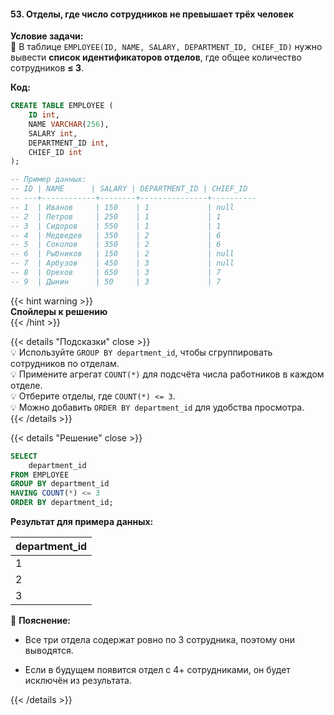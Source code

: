 #### 53. Отделы, где число сотрудников не превышает трёх человек

**Условие задачи:**  
📌 В таблице `EMPLOYEE(ID, NAME, SALARY, DEPARTMENT_ID, CHIEF_ID)` нужно вывести **список идентификаторов отделов**, где общее количество сотрудников **≤ 3**.

**Код:**

```sql
CREATE TABLE EMPLOYEE (
    ID int,
    NAME VARCHAR(256),
    SALARY int,
    DEPARTMENT_ID int,
    CHIEF_ID int
);

-- Пример данных:
-- ID | NAME      | SALARY | DEPARTMENT_ID | CHIEF_ID
-- ---+------------+--------+---------------+----------
-- 1  | Иванов     | 150    | 1             | null
-- 2  | Петров     | 250    | 1             | 1
-- 3  | Сидоров    | 550    | 1             | 1
-- 4  | Медведев   | 350    | 2             | 6
-- 5  | Соколов    | 350    | 2             | 6
-- 6  | Рыбников   | 150    | 2             | null
-- 7  | Арбузов    | 450    | 3             | null
-- 8  | Орехов     | 650    | 3             | 7
-- 9  | Дынин      | 50     | 3             | 7
```

{{< hint warning >}}  
**Спойлеры к решению**  
{{< /hint >}}

{{< details "Подсказки" close >}}  
💡 Используйте `GROUP BY department_id`, чтобы сгруппировать сотрудников по отделам.  
💡 Примените агрегат `COUNT(*)` для подсчёта числа работников в каждом отделе.  
💡 Отберите отделы, где `COUNT(*) <= 3`.  
💡 Можно добавить `ORDER BY department_id` для удобства просмотра.  
{{< /details >}}

{{< details "Решение" close >}}

```sql
SELECT 
    department_id
FROM EMPLOYEE
GROUP BY department_id
HAVING COUNT(*) <= 3
ORDER BY department_id;
```

**Результат для примера данных:**

|department_id|
|---|
|1|
|2|
|3|

🧠 **Пояснение:**

- Все три отдела содержат ровно по 3 сотрудника, поэтому они выводятся.

- Если в будущем появится отдел с 4+ сотрудниками, он будет исключён из результата.


{{< /details >}}